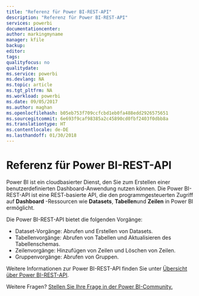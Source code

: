 ```yaml
---
title: "Referenz für Power BI-REST-API"
description: "Referenz für Power BI-REST-API"
services: powerbi
documentationcenter: 
author: markingmyname
manager: kfile
backup: 
editor: 
tags: 
qualityfocus: no
qualitydate: 
ms.service: powerbi
ms.devlang: NA
ms.topic: article
ms.tgt_pltfrm: NA
ms.workload: powerbi
ms.date: 09/05/2017
ms.author: maghan
ms.openlocfilehash: b05eb753f709ccfcbd1eb0fa488edd2926575651
ms.sourcegitcommit: 6e693f9caf98385a2c45890cd0fbf2403f0dbb8a
ms.translationtype: HT
ms.contentlocale: de-DE
ms.lasthandoff: 01/30/2018
---
```

# <a name="power-bi-rest-api-reference"></a>Referenz für Power BI-REST-API
Power BI ist ein cloudbasierter Dienst, den Sie zum Erstellen einer benutzerdefinierten Dashboard-Anwendung nutzen können. Die Power BI-REST-API ist eine REST-basierte API, die den programmgesteuerten Zugriff auf **Dashboard** -Ressourcen wie **Datasets**, **Tabellen**und **Zeilen** in Power BI ermöglicht.

Die Power BI-REST-API bietet die folgenden Vorgänge:

* Dataset-Vorgänge: Abrufen und Erstellen von Datasets.
* Tabellenvorgänge: Abrufen von Tabellen und Aktualisieren des Tabellenschemas.
* Zeilenvorgänge: Hinzufügen von Zeilen und Löschen von Zeilen.
* Gruppenvorgänge: Abrufen von Gruppen.

Weitere Informationen zur Power BI-REST-API finden Sie unter [Übersicht über Power BI-REST-API](https://msdn.microsoft.com/library/dn877544.aspx).

Weitere Fragen? [Stellen Sie Ihre Frage in der Power BI-Community.](http://community.powerbi.com/)

